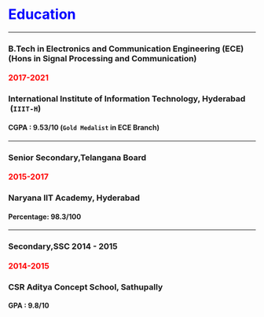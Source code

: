 # <span style="color:Blue;">Education</span>

---
### B.Tech in Electronics and Communication Engineering (ECE)  (Hons in Signal Processing and Communication)

#### <span style="color:red; font-size:16px">2017-2021</span>
### International Institute of Information Technology, Hyderabad  &nbsp;(`IIIT-H`)
#### CGPA : 9.53/10  (`Gold Medalist` in ECE Branch)
--- 

### Senior Secondary,Telangana Board 
#### <span style="color:red; font-size:16px">2015-2017</span>
### Naryana IIT Academy, Hyderabad
#### Percentage: 98.3/100
---

### Secondary,SSC   2014 - 2015
#### <span style="color:red; font-size:16px">2014-2015</span>
### CSR Aditya Concept School, Sathupally 
#### GPA : 9.8/10

